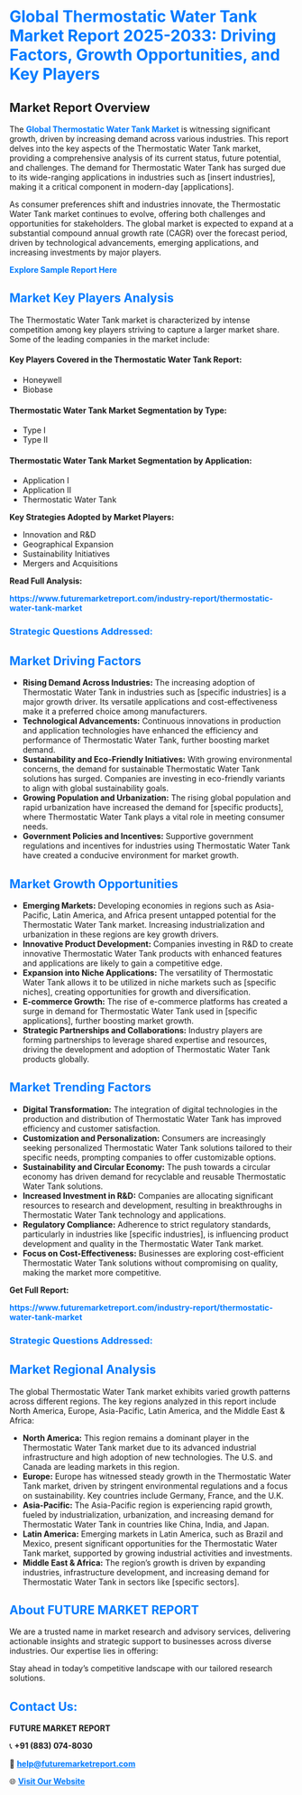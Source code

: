 <h1 style="color: #007BFF;">Global Thermostatic Water Tank Market Report 2025-2033: Driving Factors, Growth Opportunities, and Key Players</h1>

<section id="overview">
<h2>Market Report Overview</h2>
<p>The <a href="https://www.futuremarketreport.com/industry-report/thermostatic-water-tank-market" style="color: #007BFF; text-decoration: none;"><strong>Global Thermostatic Water Tank Market</strong></a> is witnessing significant growth, driven by increasing demand across various industries. This report delves into the key aspects of the Thermostatic Water Tank market, providing a comprehensive analysis of its current status, future potential, and challenges. The demand for Thermostatic Water Tank has surged due to its wide-ranging applications in industries such as [insert industries], making it a critical component in modern-day [applications].</p>
<p>As consumer preferences shift and industries innovate, the Thermostatic Water Tank market continues to evolve, offering both challenges and opportunities for stakeholders. The global market is expected to expand at a substantial compound annual growth rate (CAGR) over the forecast period, driven by technological advancements, emerging applications, and increasing investments by major players.</p>
</section>

<section id="overview">
<p><a href="https://www.futuremarketreport.com/request-sample/reportId=121780" style="color: #007BFF; text-decoration: none;"><strong>Explore Sample Report Here</strong></a></p>
</section>

<section id="key-players">
<h2 style="color: #007BFF;">Market Key Players Analysis</h2>
<p>The Thermostatic Water Tank market is characterized by intense competition among key players striving to capture a larger market share. Some of the leading companies in the market include:</p>
<h4>Key Players Covered in the Thermostatic Water Tank Report:</h4>
<ul><li>Honeywell</li><li>Biobase</li></ul>
<h4>Thermostatic Water Tank Market Segmentation by Type:</h4>
<ul><li>Type I</li><li>Type II</li></ul>

<h4>Thermostatic Water Tank Market Segmentation by Application:</h4>
<ul><li>Application I</li><li>Application II</li><li>Thermostatic Water Tank</li></ul>
<p><strong>Key Strategies Adopted by Market Players:</strong></p>
<ul>
<li>Innovation and R&D</li>
<li>Geographical Expansion</li>
<li>Sustainability Initiatives</li>
<li>Mergers and Acquisitions</li>
</ul>
</section>

<section>
<p><strong>Read Full Analysis: </strong></p><a href="https://www.futuremarketreport.com/industry-report/thermostatic-water-tank-market" style="color: #007BFF; text-decoration: none;"><strong>https://www.futuremarketreport.com/industry-report/thermostatic-water-tank-market</strong></a>
<h3 style="color: #007BFF;">Strategic Questions Addressed:</h3>
</section>

<section id="driving-factors">
<h2 style="color: #007BFF;">Market Driving Factors</h2>
<ul>
<li><strong>Rising Demand Across Industries:</strong> The increasing adoption of Thermostatic Water Tank in industries such as [specific industries] is a major growth driver. Its versatile applications and cost-effectiveness make it a preferred choice among manufacturers.</li>
<li><strong>Technological Advancements:</strong> Continuous innovations in production and application technologies have enhanced the efficiency and performance of Thermostatic Water Tank, further boosting market demand.</li>
<li><strong>Sustainability and Eco-Friendly Initiatives:</strong> With growing environmental concerns, the demand for sustainable Thermostatic Water Tank solutions has surged. Companies are investing in eco-friendly variants to align with global sustainability goals.</li>
<li><strong>Growing Population and Urbanization:</strong> The rising global population and rapid urbanization have increased the demand for [specific products], where Thermostatic Water Tank plays a vital role in meeting consumer needs.</li>
<li><strong>Government Policies and Incentives:</strong> Supportive government regulations and incentives for industries using Thermostatic Water Tank have created a conducive environment for market growth.</li>
</ul>
</section>

<section id="growth-opportunities">
<h2 style="color: #007BFF;">Market Growth Opportunities</h2>
<ul>
<li><strong>Emerging Markets:</strong> Developing economies in regions such as Asia-Pacific, Latin America, and Africa present untapped potential for the Thermostatic Water Tank market. Increasing industrialization and urbanization in these regions are key growth drivers.</li>
<li><strong>Innovative Product Development:</strong> Companies investing in R&D to create innovative Thermostatic Water Tank products with enhanced features and applications are likely to gain a competitive edge.</li>
<li><strong>Expansion into Niche Applications:</strong> The versatility of Thermostatic Water Tank allows it to be utilized in niche markets such as [specific niches], creating opportunities for growth and diversification.</li>
<li><strong>E-commerce Growth:</strong> The rise of e-commerce platforms has created a surge in demand for Thermostatic Water Tank used in [specific applications], further boosting market growth.</li>
<li><strong>Strategic Partnerships and Collaborations:</strong> Industry players are forming partnerships to leverage shared expertise and resources, driving the development and adoption of Thermostatic Water Tank products globally.</li>
</ul>
</section>

<section id="trending-factors">
<h2 style="color: #007BFF;">Market Trending Factors</h2>
<ul>
<li><strong>Digital Transformation:</strong> The integration of digital technologies in the production and distribution of Thermostatic Water Tank has improved efficiency and customer satisfaction.</li>
<li><strong>Customization and Personalization:</strong> Consumers are increasingly seeking personalized Thermostatic Water Tank solutions tailored to their specific needs, prompting companies to offer customizable options.</li>
<li><strong>Sustainability and Circular Economy:</strong> The push towards a circular economy has driven demand for recyclable and reusable Thermostatic Water Tank solutions.</li>
<li><strong>Increased Investment in R&D:</strong> Companies are allocating significant resources to research and development, resulting in breakthroughs in Thermostatic Water Tank technology and applications.</li>
<li><strong>Regulatory Compliance:</strong> Adherence to strict regulatory standards, particularly in industries like [specific industries], is influencing product development and quality in the Thermostatic Water Tank market.</li>
<li><strong>Focus on Cost-Effectiveness:</strong> Businesses are exploring cost-efficient Thermostatic Water Tank solutions without compromising on quality, making the market more competitive.</li>
</ul>
</section>

<section>
<p><strong>Get Full Report: </strong></p><a href="https://www.futuremarketreport.com/industry-report/thermostatic-water-tank-market" style="color: #007BFF; text-decoration: none;"><strong>https://www.futuremarketreport.com/industry-report/thermostatic-water-tank-market</strong></a>
<h3 style="color: #007BFF;">Strategic Questions Addressed:</h3>
</section>


<section id="regional-analysis">
<h2 style="color: #007BFF;">Market Regional Analysis</h2>
<p>The global Thermostatic Water Tank market exhibits varied growth patterns across different regions. The key regions analyzed in this report include North America, Europe, Asia-Pacific, Latin America, and the Middle East & Africa:</p>
<ul>
<li><strong>North America:</strong> This region remains a dominant player in the Thermostatic Water Tank market due to its advanced industrial infrastructure and high adoption of new technologies. The U.S. and Canada are leading markets in this region.</li>
<li><strong>Europe:</strong> Europe has witnessed steady growth in the Thermostatic Water Tank market, driven by stringent environmental regulations and a focus on sustainability. Key countries include Germany, France, and the U.K.</li>
<li><strong>Asia-Pacific:</strong> The Asia-Pacific region is experiencing rapid growth, fueled by industrialization, urbanization, and increasing demand for Thermostatic Water Tank in countries like China, India, and Japan.</li>
<li><strong>Latin America:</strong> Emerging markets in Latin America, such as Brazil and Mexico, present significant opportunities for the Thermostatic Water Tank market, supported by growing industrial activities and investments.</li>
<li><strong>Middle East & Africa:</strong> The region’s growth is driven by expanding industries, infrastructure development, and increasing demand for Thermostatic Water Tank in sectors like [specific sectors].</li>
</ul>
</section>

<footer>
<h2 style="color: #007BFF;">About FUTURE MARKET REPORT</h2>
<p>We are a trusted name in market research and advisory services, delivering actionable insights and strategic support to businesses across diverse industries. Our expertise lies in offering:</p>

<p>Stay ahead in today’s competitive landscape with our tailored research solutions.</p>

<h2 style="color: #007BFF;">Contact Us:</h2>
<p><strong>FUTURE MARKET REPORT</strong></p>
<p>📞 <strong>+91 (883) 074-8030</strong></p>
<p>📧 <strong><a href="mailto:help@futuremarketreport.com" style="color: #007BFF;">help@futuremarketreport.com</a></strong></p>
<p>🌐 <strong><a href="https://www.futuremarketreport.com/" style="color: #007BFF;">Visit Our Website</a></strong></p>
</footer>